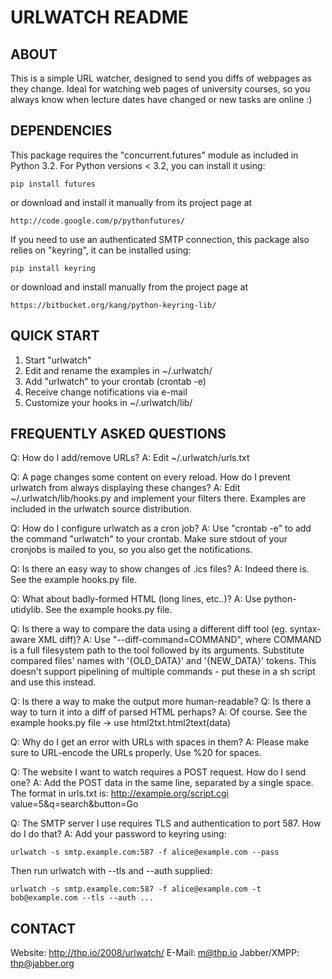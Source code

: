 URLWATCH README
===============

ABOUT
-----

This is a simple URL watcher, designed to send you diffs of webpages as they
change. Ideal for watching web pages of university courses, so you always
know when lecture dates have changed or new tasks are online :)


DEPENDENCIES
------------

This package requires the "concurrent.futures" module as included in Python
3.2. For Python versions < 3.2, you can install it using:

    pip install futures

or download and install it manually from its project page at

    http://code.google.com/p/pythonfutures/

If you need to use an authenticated SMTP connection, this package also relies
on "keyring", it can be installed using:

    pip install keyring

or download and install manually from the project page at

    https://bitbucket.org/kang/python-keyring-lib/


QUICK START
-----------

1. Start "urlwatch"
2. Edit and rename the examples in ~/.urlwatch/
3. Add "urlwatch" to your crontab (crontab -e)
4. Receive change notifications via e-mail
5. Customize your hooks in ~/.urlwatch/lib/


FREQUENTLY ASKED QUESTIONS
--------------------------

Q: How do I add/remove URLs?
A: Edit ~/.urlwatch/urls.txt

Q: A page changes some content on every reload. How do I prevent urlwatch
   from always displaying these changes?
A: Edit ~/.urlwatch/lib/hooks.py and implement your filters there. Examples
   are included in the urlwatch source distribution.

Q: How do I configure urlwatch as a cron job?
A: Use "crontab -e" to add the command "urlwatch" to your crontab. Make sure
   stdout of your cronjobs is mailed to you, so you also get the notifications.

Q: Is there an easy way to show changes of .ics files?
A: Indeed there is. See the example hooks.py file.

Q: What about badly-formed HTML (long lines, etc..)?
A: Use python-utidylib. See the example hooks.py file.

Q: Is there a way to compare the data using a different diff tool (eg. syntax-aware XML diff)?
A: Use "--diff-command=COMMAND", where COMMAND is a full filesystem path to the
   tool followed by its arguments. Substitute compared files' names with '{OLD_DATA}'
   and '{NEW_DATA}' tokens. This doesn't support pipelining of multiple
   commands - put these in a sh script and use this instead.

Q: Is there a way to make the output more human-readable?
Q: Is there a way to turn it into a diff of parsed HTML perhaps?
A: Of course. See the example hooks.py file -> use html2txt.html2text(data)

Q: Why do I get an error with URLs with spaces in them?
A: Please make sure to URL-encode the URLs properly. Use %20 for spaces.

Q: The website I want to watch requires a POST request. How do I send one?
A: Add the POST data in the same line, separated by a single space. The format
   in urls.txt is: http://example.org/script.cgi value=5&q=search&button=Go

Q: The SMTP server I use requires TLS and authentication to port 587. How do I do that?
A: Add your password to keyring using:

    urlwatch -s smtp.example.com:587 -f alice@example.com --pass

   Then run urlwatch with --tls and --auth supplied:

    urlwatch -s smtp.example.com:587 -f alice@example.com -t bob@example.com --tls --auth ...


CONTACT
-------

Website: http://thp.io/2008/urlwatch/
E-Mail: m@thp.io
Jabber/XMPP: thp@jabber.org

